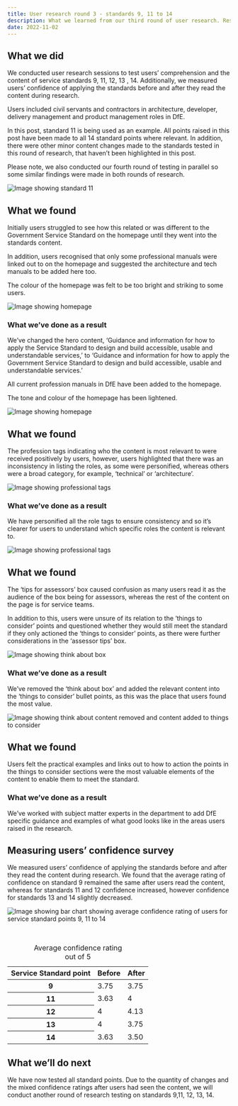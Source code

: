```yaml
---
title: User research round 3 - standards 9, 11 to 14 
description: What we learned from our third round of user research. Research included comprehension and confidence in the service testing.
date: 2022-11-02
---
```


## What we did
We conducted user research sessions to test users’ comprehension and the content of service standards 9, 11, 12, 13 , 14. Additionally, we measured users’ confidence of applying the standards before and after they read the content during research. 

Users included civil servants and contractors in architecture, developer, delivery management and product management roles in DfE.

In this post, standard 11 is being used as an example. All points raised in this post have been made to all 14 standard points where relevant. In addition, there were other minor content changes made to the standards tested in this round of research, that haven’t been highlighted in this post. 

Please note, we also conducted our fourth round of testing in parallel so some similar findings were made in both rounds of research. 

![Image showing standard 11](/2022-11-02-screenshots/standard-11.png)


## What we found
Initially users struggled to see how this related or was different to the Government Service Standard on the homepage until they went into the standards content. 

In addition, users recognised that only some professional manuals were linked out to on the homepage and suggested the architecture and tech manuals to be added here too. 

The colour of the homepage was felt to be too bright and striking to some users. 

![Image showing homepage](/2022-11-02-screenshots/homepage-before.png)

### What we’ve done as a result

We’ve changed the hero content, ‘Guidance and information for how to apply the Service Standard to design and build accessible, usable and understandable services,’ to ‘Guidance and information for how to apply the Government Service Standard to design and build accessible, usable and understandable services.’


All current profession manuals in DfE have been added to the homepage. 

The tone and colour of the homepage has been lightened. 

![Image showing homepage](/2022-11-02-screenshots/homepage-after.png)


## What we found

The profession tags indicating who the content is most relevant to were received positively by users, however, users highlighted that there was an inconsistency in listing the roles, as some were personified, whereas others were a broad category, for example, ‘technical’ or ‘architecture’.


![Image showing professional tags](/2022-11-02-screenshots/tags-before.png)


### What we’ve done as a result

We have personified all the role tags to ensure consistency and so it’s clearer for users to understand which specific roles the content is relevant to. 

![Image showing professional tags](/2022-11-02-screenshots/tags-after.png)


## What we found

The ‘tips for assessors’ box caused confusion as many users read it as the audience of the box being for assessors, whereas the rest of the content on the page is for service teams. 

In addition to this, users were unsure of its relation to the ‘things to consider’ points and questioned whether they would still meet the standard if they only actioned the ‘things to consider’ points, as there were further considerations in the ‘assessor tips’ box. 

![Image showing think about box](/2022-11-02-screenshots/thinkabout-before.png)

### What we’ve done as a result

We’ve removed the ‘think about box’ and added the relevant content into the ‘things to consider’ bullet points, as this was the place that users found the most value. 

![Image showing think about content removed and content added to things to consider](/2022-11-02-screenshots/thinkabout-after.png)

## What we found

Users felt the practical examples and links out to how to action the points in the things to consider sections were the most valuable elements of the content to enable them to meet the standard. 


### What we’ve done as a result

We’ve worked with subject matter experts in the department to add DfE specific guidance and examples of what good looks like in the areas users raised in the research.  

## Measuring users’ confidence survey


We measured users’ confidence of applying the standards before and after they read the content during research. We found that the average rating of confidence on standard 9 remained the same after users read the content, whereas for standards 11 and 12 confidence increased, however confidence for standards 13 and 14 slightly decreased. 

![Image showing bar chart showing average confidence rating of users for service standard points 9, 11 to 14](/2022-11-02-screenshots/chart.png)

<br> 

<table class="govuk-table">
  <caption class="govuk-table__caption govuk-table__caption--m">Average confidence rating <br> out of 5 </br> </caption>
  <thead class="govuk-table__head">
    <tr class="govuk-table__row">
      <th scope="col" class="govuk-table__header">Service Standard point</th>
      <th scope="col" class="govuk-table__header">Before</th>
       <th scope="col" class="govuk-table__header">After</th>
    </tr>
  </thead>
  <tbody class="govuk-table__body">
    <tr class="govuk-table__row">
      <th scope="row" class="govuk-table__header">9</th>
      <td class="govuk-table__cell">3.75</td>
      <td class="govuk-table__cell">3.75</td>
    </tr>
    <tr class="govuk-table__row">
      <th scope="row" class="govuk-table__header">11</th>
      <td class="govuk-table__cell">3.63</td>
      <td class="govuk-table__cell">4</td>
    </tr>
    <tr class="govuk-table__row">
      <th scope="row" class="govuk-table__header">12</th>
      <td class="govuk-table__cell">4</td>
      <td class="govuk-table__cell">4.13</td>
    </tr>
    <tr class="govuk-table__row">
      <th scope="row" class="govuk-table__header">13</th>
      <td class="govuk-table__cell">4</td>
      <td class="govuk-table__cell">3.75</td>
    </tr>
        <tr class="govuk-table__row">
      <th scope="row" class="govuk-table__header">14</th>
      <td class="govuk-table__cell">3.63</td>
      <td class="govuk-table__cell">3.50</td>
    </tr>
</table>

## What we’ll do next

We have now tested all standard points. Due to the quantity of changes and the mixed confidence ratings after users had seen the content, we will conduct another round of research testing on standards 9,11, 12, 13, 14. 
